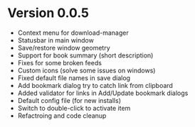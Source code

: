 # Version 0.0.5
 * Context menu for download-manager
 * Statusbar in main window
 * Save/restore window geometry
 * Support for book summary (short description)
 * Fixes for some broken feeds
 * Custom icons (solve some issues on windows)
 * Fixed default file names in save dialog
 * Add bookmark dialog try to catch link from clipboard
 * Added validator for links in Add/Update bookmark dialogs
 * Default config file (for new installs)
 * Switch to double-click to activate item
 * Refactroing and code cleanup
